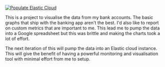 [![Populate Elastic Cloud](https://github.com/clincha/StarSheet/actions/workflows/populate-elastic-cloud.yml/badge.svg)](https://github.com/clincha/StarSheet/actions/workflows/populate-elastic-cloud.yml)

This is a project to visualise the data from my bank accounts. The basic graphs that ship with the banking app aren't the best. I'd also like to report on custom metrics that are important to me. This lead me to pump the data into a Google spreadsheet but this was brittle and making the charts took a lot of effort.

The next iteration of this will pump the data into an Elastic cloud instance. This will give the benefit of having a powerful monitoring and visualisation tool with minimal effort from me to setup. 
